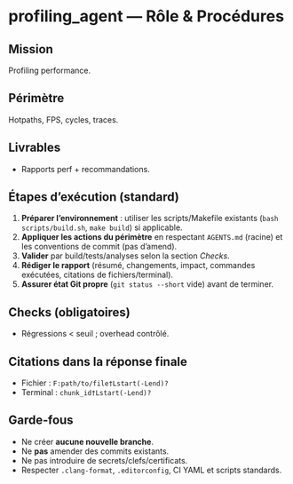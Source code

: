 # profiling_agent — Rôle & Procédures

## Mission
Profiling performance.

## Périmètre
Hotpaths, FPS, cycles, traces.

## Livrables
- Rapports perf + recommandations.

## Étapes d’exécution (standard)
1. **Préparer l’environnement** : utiliser les scripts/Makefile existants (`bash scripts/build.sh`, `make build`) si applicable.
2. **Appliquer les actions du périmètre** en respectant `AGENTS.md` (racine) et les conventions de commit (pas d’amend).
3. **Valider** par build/tests/analyses selon la section *Checks*.
4. **Rédiger le rapport** (résumé, changements, impact, commandes exécutées, citations de fichiers/terminal).
5. **Assurer état Git propre** (`git status --short` vide) avant de terminer.

## Checks (obligatoires)
- Régressions < seuil ; overhead contrôlé.

## Citations dans la réponse finale
- Fichier : `F:path/to/file†Lstart(-Lend)?`
- Terminal : `chunk_id†Lstart(-Lend)?`

## Garde‑fous
- Ne créer **aucune nouvelle branche**.
- Ne **pas** amender des commits existants.
- Ne pas introduire de secrets/clefs/certificats.
- Respecter `.clang-format`, `.editorconfig`, CI YAML et scripts standards.
